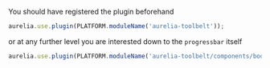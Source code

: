 
You should have registered the plugin beforehand

```js
aurelia.use.plugin(PLATFORM.moduleName('aurelia-toolbelt'));
```
or at any further level you are interested down to the ```progressbar``` itself
```js
aurelia.use.plugin(PLATFORM.moduleName('aurelia-toolbelt/components/bootstrap/progressbar'));
```
